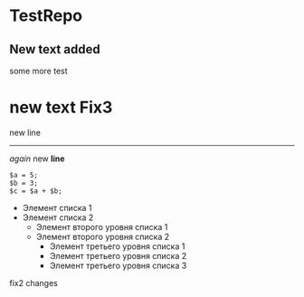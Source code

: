 # TestRepo
## New text added


some more test

new text Fix3
==========
new line
*****************
*again* new **line**


```
$a = 5; 
$b = 3; 
$c = $a + $b; 
``` 

* Элемент списка 1 
* Элемент списка 2 
    + Элемент второго уровня списка 1 
    + Элемент второго уровня списка 2 
        - Элемент третьего уровня списка 1 
        - Элемент третьего уровня списка 2 
        - Элемент третьего уровня списка 3

fix2 changes
